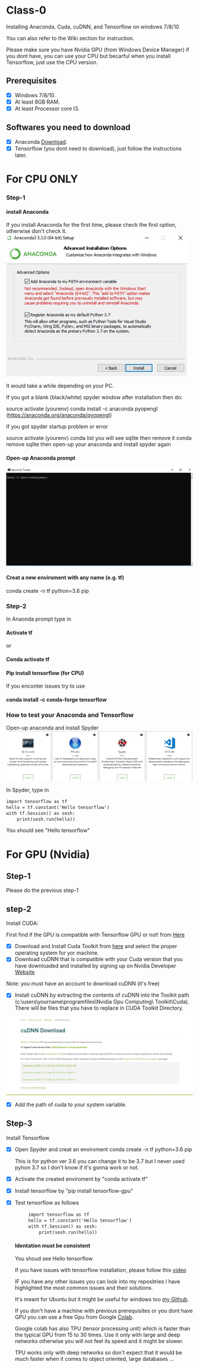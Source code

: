 
# Class-0
Installing Anaconda, Cuda, cuDNN, and Tensorflow on windows 7/8/10

You can also refer to the Wiki section for instruction. 

Please make sure you have Nvidia GPU (from Windows Device Manager) if you dont have, you can use your CPU but becarful when you install Tensorflow, just use the CPU version.

## Prerequisites
- [x] Windows 7/8/10.
- [x] At least 8GB RAM.
- [x] At least Processor core I3.

## Softwares you need to download

- [x] Anaconda [Download](https://www.anaconda.com/download/#windows).
- [x] Tensorflow (you dont need to download), just follow the instructions later.

# For CPU ONLY

### Step-1 
#### install Anaconda
If you install Anaconda for the first time, please check the first option, otherwise don't check it.
![Anaconda](./pics/Capture1.JPG)

It would take a while depending on your PC.

If you got a blank (black/white) spyder window after installation then do:

source activate (yourenv) conda install -c anaconda pyopengl (https://anaconda.org/anaconda/pyopengl)

If you got spyder startup problem or error

source activate (yourenv)
conda list
you will see  sqlite
then remove it 
conda remove sqlite 
then open-up your anaconda and install spyder again   
#### Open-up Anaconda prompt
![Anaconda](./pics/Capture2.JPG)
#### Creat a new enviroment with any name (e.g. tf)
conda create -n tf python=3.6 pip
### Step-2
In Anaonda prompt type in

#### Activate tf 
or
#### Conda activate tf

#### Pip install tensorflow (for CPU)
If you enconter issues try to use 
#### conda install -c conda-forge tensorflow 

### How to test your Anaconda and Tensorflow
Open-up anaconda and install Spyder
![Spyder](./pics/Capture3.JPG)

In Spyder, type in 

    import tensorflow as tf
    hello = tf.constant('Hello tensorflow')
    with tf.Session() as sesh:
        print(sesh.run(hello)) 
    
You should see "Hello tensorflow"

# For GPU (Nvidia)

## Step-1
Please do the previous step-1

## step-2
Install CUDA:

First find if the GPU is compatible with Tensorflow GPU or not! from [Here](https://developer.nvidia.com/cuda-gpus)
- [x] Download and Install Cuda Toolkit from [here](https://developer.nvidia.com/cuda-downloads) and select the proper operating system for yor machine.
- [x] Download cuDNN that is compatible with your Cuda version that you have downloaded and installed by signing up on Nvidia Developer [Website](https://developer.nvidia.com/cudnn)

Note: you must have an account to download cuDNN (it's free)
- [x] Install cuDNN by extracting the contents of cuDNN into the Toolkit path (c:\users\yourname\programfiles\Nvidia Gpu Computing\ Toolkit\Cuda). There will be files that you have to replace in CUDA Toolkit Directory.

![cuDNN](./pics/Capture4.JPG)

- [x] Add the path of cuda to your system variable.

## Step-3
Install Tensorflow

- [x] Open Spyder and creat an enviroment conda create -n tf python=3.6 pip

  This is for python ver 3.6 you can change it to be 3.7 but I never used pyhon 3.7 so I don't know if it's gonna work or not.
  
 - [x] Activate the created enviroment by "conda activate tf"
 - [x] Install tensorflow by "pip install tensorflow-gpu"
 - [x] Test tensorflow as follows 
 
            import tensorflow as tf
            hello = tf.constant('Hello tensorflow')
            with tf.Session() as sesh:
                print(sesh.run(hello))
   
   #### Identation must be consistent
   You shoud see Hello tensorflow
   
   If you have issues with tensorflow installation, please follow this [video](https://www.youtube.com/watch?v=uIm3DMprk7M&t=12s)
   
   IF you have any other issues you can look into my repositries I have highlighted the most common issues and their solutions.
   
   It's meant for Ubuntu but it might be useful for windows too [my Github](https://github.com/Abdelpakey?tab=repositories).
   
   If you don't have a machine with previous prerequisites or you dont have GPU you can use a free Gpu from Google [Colab](https://colab.research.google.com).
   
   Google colab has also TPU (tensor processing unit) which is faster than the typical GPU from 15 to 30 times. Use it only with large and deep networks otherwise you will not feel its speed and it might be slower.
   
   TPU works only with deep networks so don't expect that it would be much faster when it comes to object oriented, large databases ...
   
   







